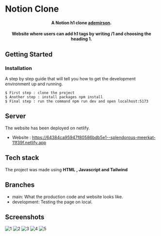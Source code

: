 # Notion Clone

<h4 align="center">A Notion h1 clone <a href="http://github.com/ademirson1g" target="_blank">ademirson</a>.</h4>

<h4 align="center">Website where users can add h1 tags by writing /1 and choosing the heading 1.</h4>

## Getting Started

### Installation

A step by step guide that will tell you how to get the development environment up and running.

```
$ First step : clone the project
$ Another step : install packages npm install
$ Final step : run the command npm run dev and open localhost:5173
```

## Server

The website has been deployed on netlify.
* Website : https://64384ca95947f80586bdb5e1--splendorous-meerkat-11f39f.netlify.app

## Tech stack

The project was made using <b>HTML , Javascript and Tailwind</b>

## Branches

* main: What the production code and website looks like.
* development: Testing the page on local.

## Screenshots

<img src="https://i.ibb.co/3sKKXWM/1.png" alt="1" />
<img src="https://i.ibb.co/dDmh14P/2.png" alt="2" />
<img src="https://i.ibb.co/PrzZvM0/3.png" alt="3" />
<img src="https://i.ibb.co/QCHMHvG/4.png" alt="4" />
<img src="https://i.ibb.co/LPvvZj2/5.png" alt="5" />
